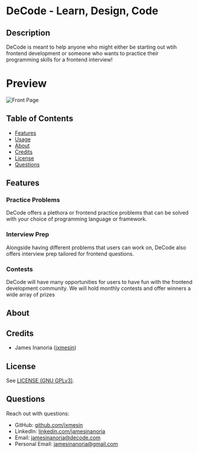 # DeCode - Learn, Design, Code
## Description
DeCode is meant to help anyone who might either be starting out wtih frontend development or someone who wants to practice their programming skills for a frontend interview!  


# Preview
![Front Page](./src/media/decode.jpg)


## Table of Contents
- [Features](#features)
- [Usage](#usage)
- [About](#about)
- [Credits](#credits)
- [License](#license)
- [Questions](#questions)


## Features
### Practice Problems
DeCode offers a plethora or frontend practice problems that can be solved with your choice of programming language or framework.

### Interview Prep
Alongside having different problems that users can work on, DeCode also offers interview prep tailored for frontend questions.

### Contests
DeCode will have many opportunities for users to have fun with the frontend development community. We will hold monthly contests and offer winners a wide array of prizes

## About


## Credits
- James Inanoria ([jxmesin](https://github.com/jxmesin))


## License
See [LICENSE (GNU GPLv3)](./LICENSE).


## Questions
Reach out with questions:
- GitHub: [github.com/jxmesin](https://github.com/jxmesin)
- LinkedIn: [linkedin.com/jamesinanoria](https://www.linkedin.com/in/jamesinanoria/)
- Email: [jamesinanoria@decode.com](#)
- Personal Email: [jamesinanoria@gmail.com](#)
